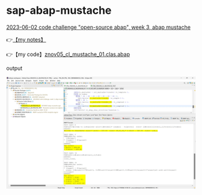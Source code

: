 # sap-abap-mustache  

[2023-06-02 code challenge "open-source abap", week 3, abap mustache](https://groups.community.sap.com/t5/application-development/sap-developer-code-challenge-ooen-source-week-3/m-p/262136#M1479)  

👉[【my notes】](https://docs.google.com/document/d/1o_Ry0u7kOP1FDYijrmJa60HMtjpF__7EyC8x40YRKIE)  

👉【my code】[znov05_cl_mustache_01.clas.abap](https://github.com/Nov05/sap-abap-mustache/blob/main/src/znov05_cl_mustache_01.clas.abap)  

output  

<img src="https://raw.githubusercontent.com/Nov05/pictures/master/sap-abap-mustache/2023-06-02%2005_45_54-NVIDIA%20GeForce%20Overlay.jpg">  
